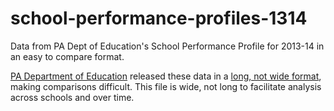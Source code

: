 school-performance-profiles-1314
================================

Data from PA Dept of Education's School Performance Profile for 2013-14 in an easy to compare format.

[PA Department of Education](http://www.education.state.pa.us/) released these data in a [long, not wide format](http://paschoolperformance.org/Downloads), making comparisons difficult. This file is wide, not long to facilitate analysis across schools and over time. 


